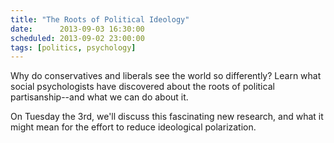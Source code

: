 ```yaml
---
title: "The Roots of Political Ideology"
date:      2013-09-03 16:30:00
scheduled: 2013-09-02 23:00:00
tags: [politics, psychology]
---
```

Why do conservatives and liberals see the world so differently? Learn what social psychologists have discovered about the roots of political partisanship--and what we can do about it.

On Tuesday the 3rd, we'll discuss this fascinating new research, and what it might mean for the effort to reduce ideological polarization.
